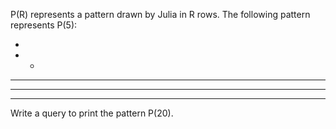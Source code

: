 P(R) represents a pattern drawn by Julia in R rows. The following pattern represents P(5):

* 
* * 
* * * 
* * * * 
* * * * *

Write a query to print the pattern P(20).